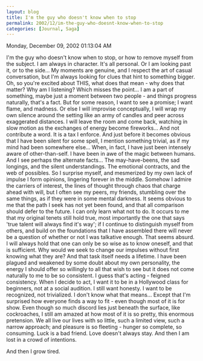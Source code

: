 ```yaml
---
layout: blog
title: I'm the guy who doesn't know when to stop
permalink: 2002/12/im-the-guy-who-doesnt-know-when-to-stop
categories: [Journal, Saga]
---
```


Monday, December 09, 2002
01:13:04 AM

I'm the guy who doesn't know when to stop, or how to remove myself from the subject. I am always in character. It's all personal. Or I am looking past it, or to the side... My moments are genuine, and I respect the art of casual conversation, but I'm always looking for clues that hint to something bigger. Oh, so you're excited about THIS, what does that mean - why does that matter? Why am I listening? Which misses the point... I am a part of something, maybe just a moment between two people - and things progress naturally, that's a fact. But for some reason, I want to see a promise; I want flame, and madness. Or else I will improvise conceptually, I will wrap my own silence around the setting like an army of candles and peer across exaggerated distances. I will leave the room and come back, watching in slow motion as the exchanges of energy become fireworks... And not contribute a word. It is a tax I enforce. And just before it becomes obvious that I have been silent for some spell, I mention something trivial, as if my mind had been somewhere else... When, in fact, I have just been intensely aware of other-than-self. I have been in awe of the magic between humans.
And I see perhaps the alternate facts... The may-have-beens, the sad longings, and the silent understandings. The emotional contracts, and the web of possibles. So I surprise myself, and mesmerized by my own lack of impulse I form opinions, lingering forever in the middle. Somehow I admire the carriers of interest, the lines of thought through chaos that charge ahead with will, but I often see my peers, my friends, stumbling over the same things, as if they were in some mental darkness. It seems obvious to me that the path I seek has not yet been found, and that all comparison should defer to the future. I can only learn what not to do.
It occurs to me that my original tenets still hold true, most importantly the one that says 'true talent will always find it's way'; if I continue to distinguish myself from others, and build on the foundations that I have assembled there will never be a question of whether or not I was talkative enough. That seems absurd. I will always hold that one can only be so wise as to know oneself, and that is sufficient. Why would we seek to change our impulses without first knowing what they are? And that task itself needs a lifetime. I have been plagued and weakened by some doubt about my own personality, the energy I should offer so willingly to all that wish to see but it does not come naturally to me to be so consistent. I guess that's acting - feigned consistency. When I decide to act, I want it to be in a Hollywood class for beginners, not at a social audition. I still want honesty. I want to be recognized, not trivialized. I don't know what that means...
Except that I'm surprised how everyone finds a way to fit - even though most of it is for show. Even though so much discord lies just beneath the surface, like cockroaches, I still am amazed at how most of it is so pretty, this enormous pretension. We all live our lives with so little, such a limited view, such a narrow approach; and pleasure is so fleeting - hunger so complete, so consuming. Luck is a bad friend. Love doesn't always stay.
And then I am lost in a crowd of intentions.

And then I grow tired.
